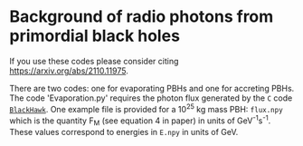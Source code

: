 # Background of radio photons from primordial black holes
If you use these codes please consider citing https://arxiv.org/abs/2110.11975.

There are two codes: one for evaporating PBHs and one for accreting PBHs. The code 'Evaporation.py' requires the photon flux generated by the `C` code [`BlackHawk`](https://blackhawk.hepforge.org/). One example file is provided for a 10<sup>25</sup> kg mass PBH: `flux.npy` which is the quantity F<sub>M</sub> (see equation 4 in paper) in units of GeV<sup>-1</sup>s<sup>-1</sup>. These values correspond to energies in `E.npy` in units of GeV.
